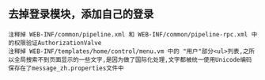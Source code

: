## 去掉登录模块，添加自己的登录
	注释掉 WEB-INF/common/pipeline.xml 和 WEB-INF/common/pipeline-rpc.xml 中的权限验证AuthorizationValve
	注释掉 WEB-INF/templates/home/control/menu.vm 中的 "用户"部分<ul>列表,之所以全局搜索不到页面显示的一些文字,是因为做了国际化处理,文字都被统一使用Unicode编码保存在了message_zh.properties文件中
	
	